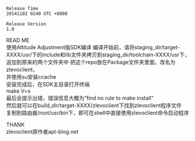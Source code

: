 	Release Time
	20141102 0240 UTC +0800

	Release Version
	1.0

READ ME		
使用Attitude Adjustment版SDK编译	
编译开始前，请将staging_dir/target-XXXX/usr/下的include和lib文件夹拷贝到staging_dir/toolchain-XXXX/usr下，追加到原来的两个文件夹中	
把这个repo放在Package文件夹里面，改名为zlevoclient，	
并使用su安装ccache	
安装完成后，在SDK主目录打开终端	
make V=s	
最后会提示出错，错误信息大概为“find no rule to make install"	
然后就可以在build_dir/target-XXXX/zlevoclient下找到zlevoclient程序文件	
复制到路由器/root/usr/bin下，即可在shell中直接使用zlevoclient命令启动程序	

THANK		
zlevoclient原作者apt-blog.net
